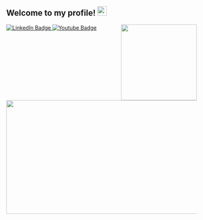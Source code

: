 
<h2> Welcome to my profile! <img src="https://c.tenor.com/ZY20qdo9d5wAAAAC/kitten-cute.gif" width="25"></h2>

<img align='right' src="https://c.tenor.com/_HwQHDixHnMAAAAM/kitten-cat.gif" width="200">

<div id="badges">
  <a href="your-linkedin-URL">
    <img src="https://img.shields.io/badge/LinkedIn-blue?style=for-the-badge&logo=linkedin&logoColor=white" alt="LinkedIn Badge"/>
  </a>
  <a href="https://www.youtube.com/channel/UC7nRe6XDdfuKDpbxkc4qlcA">
    <img src="https://img.shields.io/badge/YouTube-red?style=for-the-badge&logo=youtube&logoColor=white" alt="Youtube Badge"/>
  </a>
</div>

<img src="https://komarev.com/ghpvc/?username=your-srcgod&style=flat-square&color=blue" alt=""/>
  
  
  <div align="center">
  <img src="https://i.gifer.com/2GU.gif" width="600" height="300"/>
</div>
